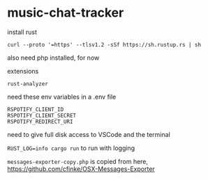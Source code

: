 # music-chat-tracker

install rust
```
curl --proto '=https' --tlsv1.2 -sSf https://sh.rustup.rs | sh
```

also need php installed, for now

extensions
```
rust-analyzer
```


need these env variables in a .env file
```
RSPOTIFY_CLIENT_ID
RSPOTIFY_CLIENT_SECRET
RSPOTIFY_REDIRECT_URI
```

need to give full disk access to VSCode and the terminal

`RUST_LOG=info cargo run` to run with logging


`messages-exporter-copy.php` is copied from here, https://github.com/cfinke/OSX-Messages-Exporter
